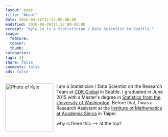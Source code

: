 ```yaml
---
layout: page
title: "About"
date: 2016-04-26T11:57:00-08:00
modified: 2016-04-26T11:57:00-08:00
excerpt: "Kyle Lo is a Statistician / Data Scientist in Seattle."
image:
  feature:
  teaser:
  thumb:
categories:
tags: []
share: false
comments: false
ads: false
---
```


<img src="{{ site.url}}/images/bio-photo.jpg" alt="Photo of Kyle" width="150" height="150" align="left" style="margin: 0px 10px 0px 0px;"> I am a Statistician / Data Scientist on the Research Team at [CDK Global](http://www.cdkglobal.com/insightcenter/digital-marketing) in Seattle. I graduated in June 2015 with a Master's degree in [Statistics from the University of Washington](https://www.stat.washington.edu/).  Before that, I was a Research Assistant at the [Institute of Mathematics at Academia Sinica](http://www.math.sinica.edu.tw/www/default_e.jsp) in Taipei.

why is there this --> at the top?

